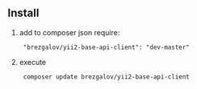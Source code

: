 ## Install

1) add to composer json require:
   
        "brezgalov/yii2-base-api-client": "dev-master"

2) execute
   
        composer update brezgalov/yii2-base-api-client